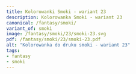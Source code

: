 ```yaml
---
title: Kolorowanki Smoki - wariant 23
description: Kolorowanka Smoki - wariant 23
canonical: /fantasy/smoki/
variant_of: smoki
image: /fantasy/smoki/23/smoki-23.svg
pdf: /fantasy/smoki/23/smoki-23.pdf
alt: "Kolorowanka do druku smoki - wariant 23"
tags:
- fantasy
- smoki
---
```

